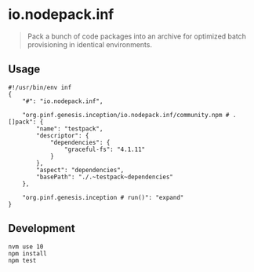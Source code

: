 io.nodepack.inf
===============

> Pack a bunch of code packages into an archive for optimized batch provisioning in identical environments.


Usage
-----

```
#!/usr/bin/env inf
{
    "#": "io.nodepack.inf",

    "org.pinf.genesis.inception/io.nodepack.inf/community.npm # .[]pack": {
        "name": "testpack",
        "descriptor": {
            "dependencies": {
                "graceful-fs": "4.1.11"
            }
        },
        "aspect": "dependencies",
        "basePath": "./.~testpack~dependencies"
    },

    "org.pinf.genesis.inception # run()": "expand"
}
```


Development
-----------

    nvm use 10
    npm install
    npm test
